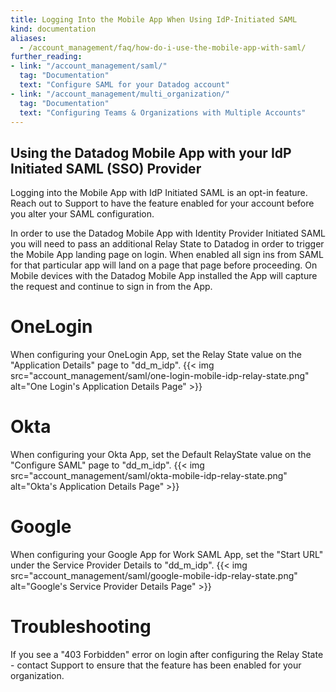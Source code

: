 ```yaml
---
title: Logging Into the Mobile App When Using IdP-Initiated SAML
kind: documentation
aliases:
  - /account_management/faq/how-do-i-use-the-mobile-app-with-saml/
further_reading:
- link: "/account_management/saml/"
  tag: "Documentation"
  text: "Configure SAML for your Datadog account"
- link: "/account_management/multi_organization/"
  tag: "Documentation"
  text: "Configuring Teams & Organizations with Multiple Accounts"
---
```


## Using the Datadog Mobile App with your IdP Initiated SAML (SSO) Provider
<div class="alert alert-warning">
Logging into the Mobile App with IdP Initiated SAML is an opt-in feature. Reach out to Support to have the feature enabled for your account before you alter your SAML configuration.
</div>

In order to use the Datadog Mobile App with Identity Provider Initiated SAML you will need to pass an additional Relay State to Datadog in order to trigger the Mobile App landing page on login. When enabled all sign ins from SAML for that particular app will land on a page that page before proceeding. On Mobile devices with the Datadog Mobile App installed the App will capture the request and continue to sign in from the App.

# OneLogin
When configuring your OneLogin App, set the Relay State value on the "Application Details" page to "dd_m_idp".
{{< img src="account_management/saml/one-login-mobile-idp-relay-state.png" alt="One Login's Application Details Page" >}}

# Okta
When configuring your Okta App, set the Default RelayState value on the "Configure SAML" page to "dd_m_idp".
{{< img src="account_management/saml/okta-mobile-idp-relay-state.png" alt="Okta's Application Details Page" >}}

# Google
When configuring your Google App for Work SAML App, set the "Start URL" under the Service Provider Details to "dd_m_idp".
{{< img src="account_management/saml/google-mobile-idp-relay-state.png" alt="Google's Service Provider Details Page" >}}

# Troubleshooting
If you see a "403 Forbidden" error on login after configuring the Relay State - contact Support to ensure that the feature has been enabled for your organization.
